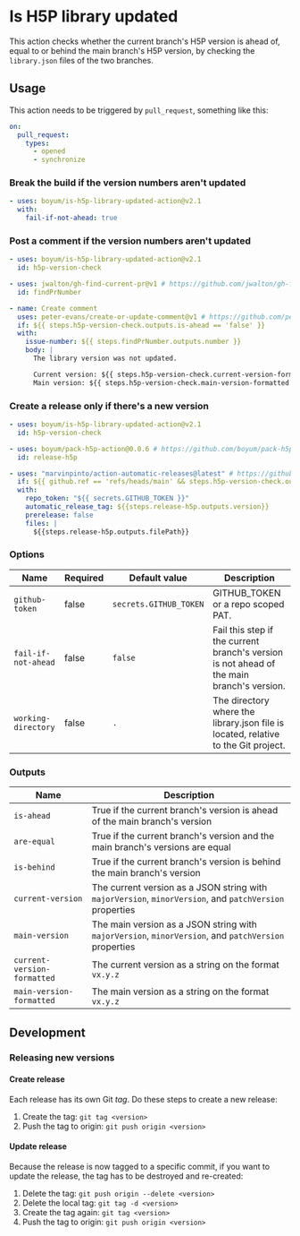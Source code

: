 # Is H5P library updated

This action checks whether the current branch's H5P version is ahead of, equal to or behind the main branch's H5P version, by checking the `library.json` files of the two branches.

## Usage

This action needs to be triggered by `pull_request`, something like this:

```yml
on:
  pull_request:
    types:
      - opened
      - synchronize
```

### Break the build if the version numbers aren't updated

```yml
- uses: boyum/is-h5p-library-updated-action@v2.1
  with:
    fail-if-not-ahead: true
```

### Post a comment if the version numbers aren't updated

```yml
- uses: boyum/is-h5p-library-updated-action@v2.1
  id: h5p-version-check

- uses: jwalton/gh-find-current-pr@v1 # https://github.com/jwalton/gh-find-current-pr
  id: findPrNumber

- name: Create comment
  uses: peter-evans/create-or-update-comment@v1 # https://github.com/peter-evans/create-or-update-comment
  if: ${{ steps.h5p-version-check.outputs.is-ahead == 'false' }}
  with:
    issue-number: ${{ steps.findPrNumber.outputs.number }}
    body: |
      The library version was not updated.

      Current version: ${{ steps.h5p-version-check.current-version-formatted }}
      Main version: ${{ steps.h5p-version-check.main-version-formatted }}
```

### Create a release only if there's a new version

```yml
- uses: boyum/is-h5p-library-updated-action@v2.1
  id: h5p-version-check

- uses: boyum/pack-h5p-action@0.0.6 # https://github.com/boyum/pack-h5p-action
  id: release-h5p

- uses: "marvinpinto/action-automatic-releases@latest" # https://github.com/marvinpinto/actions/tree/master/packages/automatic-releases
  if: ${{ github.ref == 'refs/heads/main' && steps.h5p-version-check.outputs.is-ahead == 'true' }}
  with:
    repo_token: "${{ secrets.GITHUB_TOKEN }}"
    automatic_release_tag: ${{steps.release-h5p.outputs.version}}
    prerelease: false
    files: |
      ${{steps.release-h5p.outputs.filePath}}
```

### Options

| Name | Required | Default value | Description |
|---|---|---|---|
| `github-token` | false | `secrets.GITHUB_TOKEN` | GITHUB_TOKEN or a repo scoped PAT. |
| `fail-if-not-ahead` | false | `false` | Fail this step if the current branch's version is not ahead of the main branch's version. |
| `working-directory` | false  | `.` | The directory where the library.json file is located, relative to the Git project. |

### Outputs

| Name | Description |
|---|---|
| `is-ahead` | True if the current branch's version is ahead of the main branch's version |
| `are-equal` | True if the current branch's version and the main branch's versions are equal |
| `is-behind` | True if the current branch's version is behind the main branch's version |
| `current-version` | The current version as a JSON string with `majorVersion`, `minorVersion`, and `patchVersion` properties |
| `main-version` | The main version as a JSON string with `majorVersion`, `minorVersion`, and `patchVersion` properties |
| `current-version-formatted` | The current version as a string on the format `vx.y.z` |
| `main-version-formatted` | The main version as a string on the format `vx.y.z` |

## Development

### Releasing new versions

#### Create release

Each release has its own Git *tag*. Do these steps to create a new release:

1. Create the tag: `git tag <version>`
1. Push the tag to origin: `git push origin <version>`

#### Update release

Because the release is now tagged to a specific commit, if you want to update the release, the tag has to be destroyed and re-created:

1. Delete the tag: `git push origin --delete <version>`
1. Delete the local tag: `git tag -d <version>`
1. Create the tag again: `git tag <version>`
1. Push the tag to origin: `git push origin <version>`
